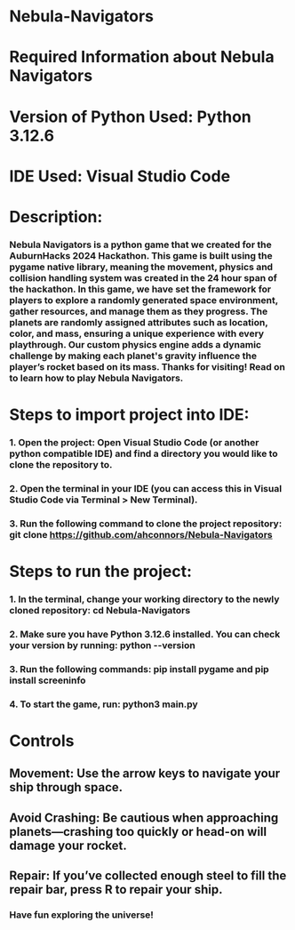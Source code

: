 # Nebula-Navigators
# Required Information about Nebula Navigators
# Version of Python Used: Python 3.12.6
# IDE Used: Visual Studio Code
# 


# Description:
### Nebula Navigators is a python game that we created for the AuburnHacks 2024 Hackathon. This game is built using the pygame native library, meaning the movement, physics and collision handling system was created in the 24 hour span of the hackathon. In this game, we have set the framework for players to explore a randomly generated space environment, gather resources, and manage them as they progress. The planets are randomly assigned attributes such as location, color, and mass, ensuring a unique experience with every playthrough. Our custom physics engine adds a dynamic challenge by making each planet's gravity influence the player’s rocket based on its mass. Thanks for visiting! Read on to learn how to play Nebula Navigators.

# Steps to import project into IDE:
### 1. Open the project: Open Visual Studio Code (or another python compatible IDE) and find a directory you would like to clone the repository to.
### 2. Open the terminal in your IDE (you can access this in Visual Studio Code via Terminal > New Terminal).
### 3. Run the following command to clone the project repository: git clone https://github.com/ahconnors/Nebula-Navigators

# Steps to run the project:
### 1. In the terminal, change your working directory to the newly cloned repository: cd Nebula-Navigators
### 2. Make sure you have Python 3.12.6 installed. You can check your version by running: python --version
### 3. Run the following commands: pip install pygame and pip install screeninfo
### 4. To start the game, run: python3 main.py

# Controls
## Movement: Use the arrow keys to navigate your ship through space.
## Avoid Crashing: Be cautious when approaching planets—crashing too quickly or head-on will damage your rocket.
## Repair: If you’ve collected enough steel to fill the repair bar, press R to repair your ship.
### Have fun exploring the universe!

